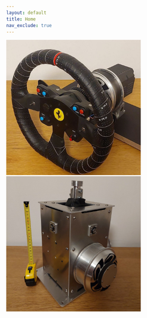 ```yaml
---
layout: default
title: Home
nav_exclude: true
---
```


[<img src="assets/images/wheel_crop.jpg" width="360">](docs/en/wheel.html)
[<img src="assets/images/joystick_crop.jpg" width="360">](docs/en/joystick.html)
